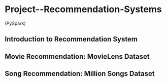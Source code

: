 # Project--Recommendation-Systems
(PySpark)

## Introduction to Recommendation System 

## Movie Recommendation: MovieLens Dataset

## Song Recommendation: Million Songs Dataset

